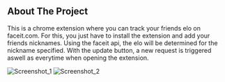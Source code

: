 <!-- ABOUT THE PROJECT -->
## About The Project

This is a chrome extension where you can track your friends elo on faceit.com. For this, you just have to install the extension and add your friends nicknames. 
Using the faceit api, the elo will be determined for the nickname specified.
With the update button, a new request is triggered aswell as everytime when opening the extension.

![Screenshot_1](https://github.com/XaNNy0/FaceitFriends/blob/master/screenshots/Screenshot_1.png?raw=true)
![Screenshot_2](https://github.com/XaNNy0/FaceitFriends/blob/master/screenshots/Screenshot_2.png?raw=true)
